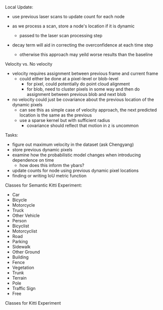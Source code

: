  Local Update:

- use previous laser scans to update count for each node
- as we process a scan, store a node's location if it is dynamic
    - passed to the laser scan processing step

- decay term will aid in correcting the overconfidence at each time step
    - otherwise this approach may yeild worse results than the baseline

Velocity vs. No velocity
- velocity requires assignment between previous frame and current frame
    - could either be done at a pixel-level or blob-level
        - for pixel, could potentially do point cloud alignment
        - for blob, need to cluster pixels in some way and then do assignment between previous blob and next blob
- no velocity could just be covariance about the previous location of the dynamic pixels
    - can see this as simple case of velocity approach, the next predicted location is the same as the previous
    - use a sparse kernel but with sufficient radius
        - covariance should reflect that motion in z is uncommon


Tasks:
- figure out maximum velocity in the dataset (ask Chengyang)
- store previous dynamic pixels
- examine how the probabilistic model changes when introducing dependence on time
    - how does this inform the ybars?
- update counts for node using previous dynamic pixel locations
- finding or writing IoU metric function


Classes for Semantic Kitti Experiment: 
- Car	
- Bicycle	
- Motorcycle	
- Truck	
- Other Vehicle	
- Person	
- Bicyclist	
- Motorcyclist	
- Road	
- Parking	
- Sidewalk	
- Other Ground	
- Building	
- Fence	
- Vegetation	
- Trunk	
- Terrain	
- Pole	
- Traffic Sign
- Free

Classes for Kitti Experiment
